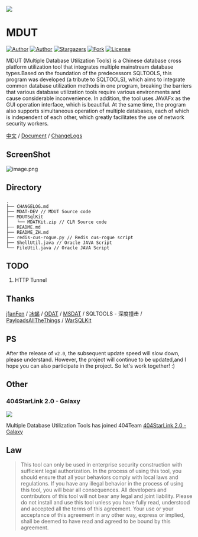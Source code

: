 ![](https://i.loli.net/2021/05/10/bX6FP4shupnBoDJ.png)
# MDUT
[![Author](https://img.shields.io/badge/author-Ch1ng-red.svg?style=flat-square)](https://github.com/ch1ngg)
[![Author](https://img.shields.io/badge/author-j1anFen-red.svg?style=flat-square)](https://github.com/j1anFen)
[![Stargazers](https://img.shields.io/github/stars/SafeGroceryStore/MDUT.svg?style=flat-square)](https://github.com/SafeGroceryStore/MDUT/stargazers)
[![Fork](https://img.shields.io/github/forks/SafeGroceryStore/MDUT.svg?style=flat-square)](https://github.com/SafeGroceryStore/MDUT/ork)
[![License](https://img.shields.io/github/license/SafeGroceryStore/MDUT.svg?style=flat-square)](https://github.com/SafeGroceryStore/MDUT/blob/main/LICENSE)

MDUT (Multiple Database Utilization Tools) is a Chinese database cross platform utilization tool that integrates multiple mainstream database types.Based on the foundation of the predecessors SQLTOOLS, this program was developed (a tribute to SQLTOOLS), which aims to integrate common database utilization methods in one program, breaking the barriers that various database utilization tools require various environments and cause considerable inconvenience. In addition, the tool uses JAVAFx as the GUI operation interface, which is beautiful. At the same time, the program also supports simultaneous operation of multiple databases, each of which is independent of each other, which greatly facilitates the use of network security workers.

[中文](./README_ZH.md) / [Document](https://www.yuque.com/u21224612/nezuig) / [ChangeLogs](./CHANGELOG.md)
## ScreenShot
![image.png](https://i.loli.net/2021/05/11/c1M6YqZNAOnjmfp.png)

## Directory
```
.
├── CHANGELOG.md
├── MDAT-DEV // MDUT Source code
├── MDUTSqlKit
│   └── MDATKit.zip // CLR Source code
├── README.md
├── README_ZH.md
├── redis-cus-rogue.py // Redis cus-rogue script
├── ShellUtil.java // Oracle JAVA Script
└── FileUtil.java // Oracle JAVA Script
```


## TODO
1. HTTP Tunnel

## Thanks
[j1anFen](https://jianfensec.com/) / [冰蝎](https://github.com/rebeyond/Behinder) / [ODAT](https://github.com/quentinhardy/odat) / [MSDAT](https://github.com/quentinhardy/msdat) / SQLTOOLS - 深度撞击
 / [PayloadsAllTheThings](https://github.com/swisskyrepo/PayloadsAllTheThings) / [WarSQLKit](https://github.com/mindspoof/MSSQL-Fileless-Rootkit-WarSQLKit)

## PS
After the release of `v2.0`, the subsequent update speed will slow down, please understand. However, the project will continue to be updated,and I hope you can also participate in the project. So let's work together! :)

## Other
### 404StarLink 2.0 - Galaxy

![](https://github.com/knownsec/404StarLink-Project/raw/master/logo.png)

Multiple Database Utilization Tools has joined 404Team [404StarLink 2.0 - Galaxy](https://github.com/knownsec/404StarLink2.0-Galaxy)


## Law
> This tool can only be used in enterprise security construction with sufficient legal authorization. In the process of using this tool, you should ensure that all your behaviors comply with local laws and regulations. If you have any illegal behavior in the process of using this tool, you will bear all consequences. All developers and contributors of this tool will not bear any legal and joint liability. Please do not install and use this tool unless you have fully read, understood and accepted all the terms of this agreement. Your use or your acceptance of this agreement in any other way, express or implied, shall be deemed to have read and agreed to be bound by this agreement.
